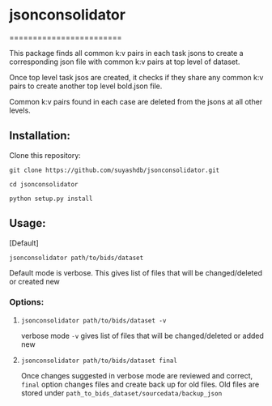 # jsonconsolidator
========================

This package finds all common k:v pairs in each task jsons to create a
corresponding json file with common k:v pairs at top level of dataset.

Once top level task jsos are created, it checks if they share any common k:v pairs to create another top level bold.json file.

 Common k:v pairs found in each case are deleted from the jsons at all other
 levels.

## Installation:


Clone this repository:

`git clone https://github.com/suyashdb/jsonconsolidator.git`

`cd jsonconsolidator`

`python setup.py install`

## Usage:

[Default]

`jsonconsolidator path/to/bids/dataset`

   Default mode is verbose. This gives list of files that will be changed/deleted or created new

### Options:

   1.
      `jsonconsolidator path/to/bids/dataset -v`

         verbose mode `-v` gives list of files that will be changed/deleted or added new


   2.
      `jsonconsolidator path/to/bids/dataset final`

         Once changes suggested in verbose mode are reviewed and correct, `final` option changes files and create back up for old files.
         Old files are stored under `path_to_bids_dataset/sourcedata/backup_json`
